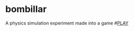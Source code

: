 # bombillar
A physics simulation experiment made into a game
#[PLAY](https://toxazol.github.io/bombillar/)
